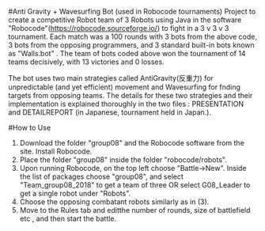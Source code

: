 #Anti Gravity + Wavesurfing Bot (used in Robocode tournaments)
Project to create a competitive Robot team of 3 Robots using Java in the software "Robocode"(https://robocode.sourceforge.io/) to fight in a 3 v 3 v 3 tournament. Each match was a 100 rounds with 3 bots from the above code, 3 bots from the opposing programmers, and 3 standard built-in bots known as "Walls.bot" . The team of bots coded above won the tournament of 14 teams decisively, with 13 victories and 0 losses.

The bot uses two main strategies called AntiGravity(反重力) for unpredictable (and yet efficient) movement and Wavesurfing for fnding targets from opposing teams. The details for these two strategies and their implementation is explained thoroughly in the two files : PRESENTATION and DETAILREPORT (in Japanese, tournament held in Japan.).

#How to Use
1. Download the folder "group08" and the Robocode software from the site. Install Robocode.
2. Place the folder "group08" inside the folder "robocode/robots".  
3. Upon running Robocode, on the top left choose "Battle->New". Inside the list of packages choose "group08", and select "Team_group08_2018" to get a team of three OR select G08_Leader to get a single robot under "Robots".
4. Choose the opposing combatant robots similarly as in (3). 
5. Move to the Rules tab and editthe number of rounds, size of battlefield etc , and then start the battle.
